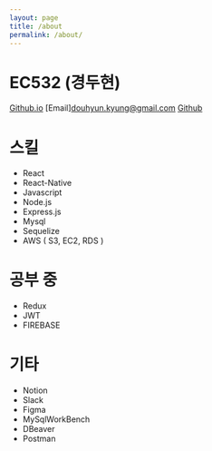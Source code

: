 ```yaml
---
layout: page
title: /about
permalink: /about/
---
```


# EC532 (경두현)

[Github.io](https://kyung-douhyun.github.io)
[Email]<douhyun.kyung@gmail.com>
[Github](https://github.com/Kyung-Douhyun)

# 스킬

- React
- React-Native
- Javascript
- Node.js
- Express.js
- Mysql
- Sequelize
- AWS ( S3, EC2, RDS )

# 공부 중

- Redux
- JWT
- FIREBASE

# 기타

- Notion
- Slack
- Figma
- MySqlWorkBench
- DBeaver
- Postman
